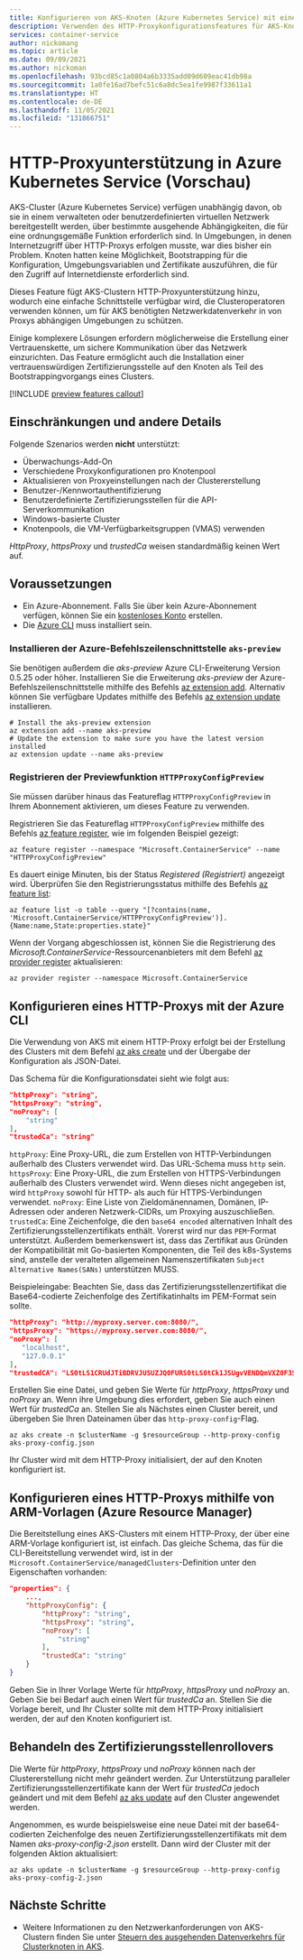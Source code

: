 ```yaml
---
title: Konfigurieren von AKS-Knoten (Azure Kubernetes Service) mit einem HTTP-Proxy
description: Verwenden des HTTP-Proxykonfigurationsfeatures für AKS-Knoten (Azure Kubernetes Service).
services: container-service
author: nickomang
ms.topic: article
ms.date: 09/09/2021
ms.author: nickoman
ms.openlocfilehash: 93bcd85c1a0804a6b3335add09d609eac41db98a
ms.sourcegitcommit: 1a0fe16ad7befc51c6a8dc5ea1fe9987f33611a1
ms.translationtype: HT
ms.contentlocale: de-DE
ms.lasthandoff: 11/05/2021
ms.locfileid: "131866751"
---
```

# <a name="http-proxy-support-in-azure-kubernetes-service-preview"></a>HTTP-Proxyunterstützung in Azure Kubernetes Service (Vorschau)

AKS-Cluster (Azure Kubernetes Service) verfügen unabhängig davon, ob sie in einem verwalteten oder benutzerdefinierten virtuellen Netzwerk bereitgestellt werden, über bestimmte ausgehende Abhängigkeiten, die für eine ordnungsgemäße Funktion erforderlich sind. In Umgebungen, in denen Internetzugriff über HTTP-Proxys erfolgen musste, war dies bisher ein Problem. Knoten hatten keine Möglichkeit, Bootstrapping für die Konfiguration, Umgebungsvariablen und Zertifikate auszuführen, die für den Zugriff auf Internetdienste erforderlich sind.

Dieses Feature fügt AKS-Clustern HTTP-Proxyunterstützung hinzu, wodurch eine einfache Schnittstelle verfügbar wird, die Clusteroperatoren verwenden können, um für AKS benötigten Netzwerkdatenverkehr in von Proxys abhängigen Umgebungen zu schützen.

Einige komplexere Lösungen erfordern möglicherweise die Erstellung einer Vertrauenskette, um sichere Kommunikation über das Netzwerk einzurichten. Das Feature ermöglicht auch die Installation einer vertrauenswürdigen Zertifizierungsstelle auf den Knoten als Teil des Bootstrappingvorgangs eines Clusters.

[!INCLUDE [preview features callout](./includes/preview/preview-callout.md)]

## <a name="limitations-and-other-details"></a>Einschränkungen und andere Details

Folgende Szenarios werden **nicht** unterstützt:
- Überwachungs-Add-On
- Verschiedene Proxykonfigurationen pro Knotenpool
- Aktualisieren von Proxyeinstellungen nach der Clustererstellung
- Benutzer-/Kennwortauthentifizierung
- Benutzerdefinierte Zertifizierungsstellen für die API-Serverkommunikation
- Windows-basierte Cluster
- Knotenpools, die VM-Verfügbarkeitsgruppen (VMAS) verwenden

*HttpProxy*, *httpsProxy* und *trustedCa* weisen standardmäßig keinen Wert auf.

## <a name="prerequisites"></a>Voraussetzungen

* Ein Azure-Abonnement. Falls Sie über kein Azure-Abonnement verfügen, können Sie ein [kostenloses Konto](https://azure.microsoft.com/free) erstellen.
* Die [Azure CLI](/cli/azure/install-azure-cli) muss installiert sein.

### <a name="install-the-aks-preview-azure-cli"></a>Installieren der Azure-Befehlszeilenschnittstelle `aks-preview`

Sie benötigen außerdem die *aks-preview* Azure CLI-Erweiterung Version 0.5.25 oder höher. Installieren Sie die Erweiterung *aks-preview* der Azure-Befehlszeilenschnittstelle mithilfe des Befehls [az extension add][az-extension-add]. Alternativ können Sie verfügbare Updates mithilfe des Befehls [az extension update][az-extension-update] installieren.

```azurecli-interactive
# Install the aks-preview extension
az extension add --name aks-preview
# Update the extension to make sure you have the latest version installed
az extension update --name aks-preview
```

### <a name="register-the-httpproxyconfigpreview-preview-feature"></a>Registrieren der Previewfunktion `HTTPProxyConfigPreview`

Sie müssen darüber hinaus das Featureflag `HTTPProxyConfigPreview` in Ihrem Abonnement aktivieren, um dieses Feature zu verwenden.

Registrieren Sie das Featureflag `HTTPProxyConfigPreview` mithilfe des Befehls [az feature register][az-feature-register], wie im folgenden Beispiel gezeigt:

```azurecli-interactive
az feature register --namespace "Microsoft.ContainerService" --name "HTTPProxyConfigPreview"
```

Es dauert einige Minuten, bis der Status *Registered (Registriert)* angezeigt wird. Überprüfen Sie den Registrierungsstatus mithilfe des Befehls [az feature list][az-feature-list]:

```azurecli-interactive
az feature list -o table --query "[?contains(name, 'Microsoft.ContainerService/HTTPProxyConfigPreview')].{Name:name,State:properties.state}"
```

Wenn der Vorgang abgeschlossen ist, können Sie die Registrierung des *Microsoft.ContainerService*-Ressourcenanbieters mit dem Befehl [az provider register][az-provider-register] aktualisieren:

```azurecli-interactive
az provider register --namespace Microsoft.ContainerService
```

## <a name="configuring-an-http-proxy-using-azure-cli"></a>Konfigurieren eines HTTP-Proxys mit der Azure CLI 

Die Verwendung von AKS mit einem HTTP-Proxy erfolgt bei der Erstellung des Clusters mit dem Befehl [az aks create][az-aks-create] und der Übergabe der Konfiguration als JSON-Datei.

Das Schema für die Konfigurationsdatei sieht wie folgt aus:

```json
"httpProxy": "string",
"httpsProxy": "string",
"noProxy": [
    "string"
],
"trustedCa": "string"
```

`httpProxy`: Eine Proxy-URL, die zum Erstellen von HTTP-Verbindungen außerhalb des Clusters verwendet wird. Das URL-Schema muss `http` sein.
`httpsProxy`: Eine Proxy-URL, die zum Erstellen von HTTPS-Verbindungen außerhalb des Clusters verwendet wird. Wenn dieses nicht angegeben ist, wird `httpProxy` sowohl für HTTP- als auch für HTTPS-Verbindungen verwendet.
`noProxy`: Eine Liste von Zieldomänennamen, Domänen, IP-Adressen oder anderen Netzwerk-CIDRs, um Proxying auszuschließen.
`trustedCa`: Eine Zeichenfolge, die den `base64 encoded` alternativen Inhalt des Zertifizierungsstellenzertifikats enthält. Vorerst wird nur das `PEM`-Format unterstützt. Außerdem bemerkenswert ist, dass das Zertifikat aus Gründen der Kompatibilität mit Go-basierten Komponenten, die Teil des k8s-Systems sind, anstelle der veralteten allgemeinen Namenszertifikaten `Subject Alternative Names(SANs)` unterstützen MUSS.

Beispieleingabe: Beachten Sie, dass das Zertifizierungsstellenzertifikat die Base64-codierte Zeichenfolge des Zertifikatinhalts im PEM-Format sein sollte.

```json
"httpProxy": "http://myproxy.server.com:8080/", 
"httpsProxy": "https://myproxy.server.com:8080/", 
"noProxy": [
   "localhost",
   "127.0.0.1"
],
"trustedCA": "LS0tLS1CRUdJTiBDRVJUSUZJQ0FURS0tLS0tCk1JSUgvVENDQmVXZ0F3SUJB...b3Rpbk15RGszaWFyCkYxMFlscWNPbWVYMXVGbUtiZGkvWG9yR2xrQ29NRjNURHg4cm1wOURCaUIvCi0tLS0tRU5EIENFUlRJRklDQVRFLS0tLS0="
```

Erstellen Sie eine Datei, und geben Sie Werte für *httpProxy*, *httpsProxy* und *noProxy* an. Wenn ihre Umgebung dies erfordert, geben Sie auch einen Wert für *trustedCa* an. Stellen Sie als Nächstes einen Cluster bereit, und übergeben Sie Ihren Dateinamen über das `http-proxy-config`-Flag.

```azurecli
az aks create -n $clusterName -g $resourceGroup --http-proxy-config aks-proxy-config.json
```

Ihr Cluster wird mit dem HTTP-Proxy initialisiert, der auf den Knoten konfiguriert ist.

## <a name="configuring-an-http-proxy-using-azure-resource-manager-arm-templates"></a>Konfigurieren eines HTTP-Proxys mithilfe von ARM-Vorlagen (Azure Resource Manager)

Die Bereitstellung eines AKS-Clusters mit einem HTTP-Proxy, der über eine ARM-Vorlage konfiguriert ist, ist einfach. Das gleiche Schema, das für die CLI-Bereitstellung verwendet wird, ist in der `Microsoft.ContainerService/managedClusters`-Definition unter den Eigenschaften vorhanden:

```json
"properties": {
    ...,
    "httpProxyConfig": {
        "httpProxy": "string",
        "httpsProxy": "string",
        "noProxy": [
            "string"
        ],
        "trustedCa": "string"
    }
}
```

Geben Sie in Ihrer Vorlage Werte für *httpProxy*, *httpsProxy* und *noProxy* an. Geben Sie bei Bedarf auch einen Wert für *trustedCa* an. Stellen Sie die Vorlage bereit, und Ihr Cluster sollte mit dem HTTP-Proxy initialisiert werden, der auf den Knoten konfiguriert ist.

## <a name="handling-ca-rollover"></a>Behandeln des Zertifizierungsstellenrollovers

Die Werte für *httpProxy*, *httpsProxy* und *noProxy* können nach der Clustererstellung nicht mehr geändert werden. Zur Unterstützung paralleler Zertifizierungsstellenzertifikate kann der Wert für *trustedCa* jedoch geändert und mit dem Befehl [az aks update][az-aks-update] auf den Cluster angewendet werden.

Angenommen, es wurde beispielsweise eine neue Datei mit der base64-codierten Zeichenfolge des neuen Zertifizierungsstellenzertifikats mit dem Namen *aks-proxy-config-2.json* erstellt. Dann wird der Cluster mit der folgenden Aktion aktualisiert:

```azurecli
az aks update -n $clusterName -g $resourceGroup --http-proxy-config aks-proxy-config-2.json
```

## <a name="next-steps"></a>Nächste Schritte
- Weitere Informationen zu den Netzwerkanforderungen von AKS-Clustern finden Sie unter [Steuern des ausgehenden Datenverkehrs für Clusterknoten in AKS][aks-egress].


<!-- LINKS - internal -->
[aks-egress]: ./limit-egress-traffic.md
[az-aks-create]: /cli/azure/aks#az_aks_create
[az-aks-update]: /cli/azure/aks#az_aks_update
[az-feature-register]: /cli/azure/feature#az_feature_register
[az-feature-list]: /cli/azure/feature#az_feature_list
[az-provider-register]: /cli/azure/provider#az_provider_register
[az-extension-add]: /cli/azure/extension#az_extension_add
[az-extension-update]: /cli/azure/extension#az-extension-update
